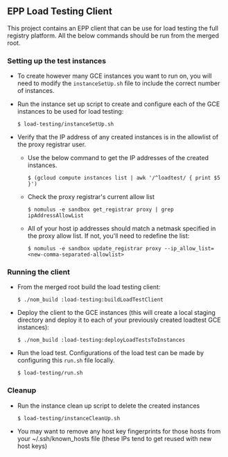 ## EPP Load Testing Client

This project contains an EPP client that can be use for load testing the full 
registry platform. All the below commands should be run from the merged root.

### Setting up the test instances

* To create however many GCE instances you want to run on, you will need to 
modify the `instanceSetUp.sh` file to include the correct number of instances. 

* Run the instance set up script to create and configure each of the GCE 
instances to be used for load testing:

  ```shell
  $ load-testing/instanceSetUp.sh
  ```

* Verify that the IP address of any created instances is in the allowlist of the
  proxy registrar user.
    * Use the below command to get the IP addresses of the created instances.

        ```shell
        $ (gcloud compute instances list | awk '/^loadtest/ { print $5 }')
        ```

    * Check the proxy registrar's current allow list

      ```shell
      $ nomulus -e sandbox get_registrar proxy | grep ipAddressAllowList
      ```

    * All of your host ip addresses should match a netmask specified in the proxy
      allow list. If not, you'll need to redefine the list:

      ```shell
      $ nomulus -e sandbox update_registrar proxy --ip_allow_list=<new-comma-separated-allowlist>
      ```


### Running the client

* From the merged root build the load testing client:
  ```shell
  $ ./nom_build :load-testing:buildLoadTestClient
    ```

* Deploy the client to the GCE instances (this will create a local staging 
directory and deploy it to each of your previously created loadtest GCE instances): 
  ```shell
  $ ./nom_build :load-testing:deployLoadTestsToInstances
    ```

* Run the load test. Configurations of the load test can be made by configuring 
this `run.sh` file locally.

    ```shell
    $ load-testing/run.sh
    ```

### Cleanup

* Run the instance clean up script to delete the created instances

    ```shell
    $ load-testing/instanceCleanUp.sh
    ```
  
* You may want to remove any host key fingerprints for those hosts from your ~/.ssh/known_hosts file (these IPs tend to get reused with new host keys)


